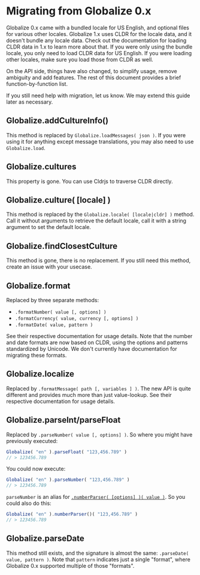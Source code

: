 # Migrating from Globalize 0.x

Globalize 0.x came with a bundled locale for US English, and optional files for various other locales. Globalize 1.x uses CLDR for the locale data, and it doesn't bundle any locale data. Check out the documentation for loading CLDR data in 1.x to learn more about that. If you were only using the bundle locale, you only need to load CLDR data for US English. If you were loading other locales, make sure you load those from CLDR as well.

On the API side, things have also changed, to simplify usage, remove ambiguity and add features. The rest of this document provides a brief function-by-function list.

If you still need help with migration, let us know. We may extend this guide later as necessary.

## Globalize.addCultureInfo()

This method is replaced by `Globalize.loadMessages( json )`. If you were using it for anything except message translations, you may also need to use `Globalize.load`.

## Globalize.cultures

This property is gone. You can use Cldrjs to traverse CLDR directly.

## Globalize.culture( [locale] )

This method is replaced by the `Globalize.locale( [locale|cldr] )` method. Call it without arguments to retrieve the default locale, call it with a string argument to set the default locale.

## Globalize.findClosestCulture

This method is gone, there is no replacement. If you still need this method, create an issue with your usecase.

## Globalize.format

Replaced by three separate methods:

* `.formatNumber( value [, options] )`
* `.formatCurrency( value, currency [, options] )`
* `.formatDate( value, pattern )`

See their respective documentation for usage details. Note that the number and date formats are now based on CLDR, using the options and patterns standardized by Unicode. We don't currently have documentation for migrating these formats.

## Globalize.localize

Replaced by `.formatMessage( path [, variables ] )`. The new API is quite different and provides much more than just value-lookup. See their respective documentation for usage details.

## Globalize.parseInt/parseFloat

Replaced by `.parseNumber( value [, options] )`.  So where you might have previously executed:

```js
Globalize( "en" ).parseFloat( "123,456.789" )
// > 123456.789
```

You could now execute:

```js
Globalize( "en" ).parseNumber( "123,456.789" )
// > 123456.789
```

`parseNumber` is an alias for [`.numberParser( [options] )( value )`](api/number/number-parser.md).  So you could also do this:

```js
Globalize( "en" ).numberParser()( "123,456.789" )
// > 123456.789
```

## Globalize.parseDate

This method still exists, and the signature is almost the same: `.parseDate( value, pattern )`. Note that `pattern` indicates just a single "format", where Globalize 0.x supported multiple of those "formats".
